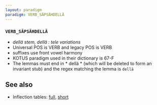 ```yaml
---
layout: paradigm
paradigm: VERB_SÄPSÄHDELLÄ
---
```

### ` VERB_SÄPSÄHDELLÄ `

* _dellä stem, dellä : tele variations_
* Universal POS is VERB and legacy POS is VERB
* suffixes use front vowel harmony
* KOTUS paradigm used in their dictionary is 67-F
* The lemmas must end in * dellä * (which will be deleted to form an invariant stub) and the regex matching the lemma is ` dellä `

## See also

* Inflection tables: [full](gen/S/säpsähdellä.html), [short](gen/S/säpsähdellä_wikt.html)

